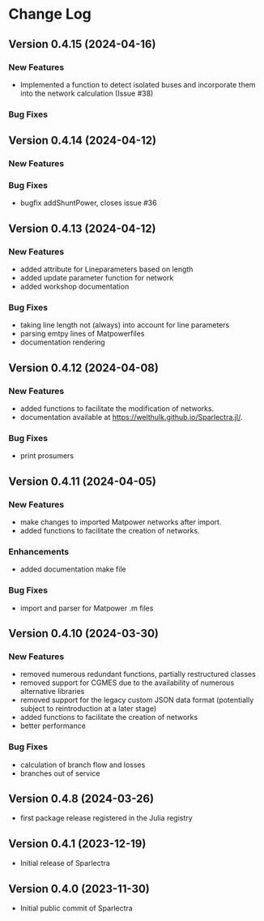 # Change Log
## Version 0.4.15 (2024-04-16)
### New Features
- Implemented a function to detect isolated buses and incorporate them into the network calculation (Issue #38)
### Bug Fixes


## Version 0.4.14 (2024-04-12)
### New Features

### Bug Fixes
- bugfix addShuntPower, closes issue #36

## Version 0.4.13 (2024-04-12)
### New Features
- added attribute for Lineparameters based on length
- added update parameter function for network
- added workshop documentation

### Bug Fixes
- taking line length not (always) into account for line parameters
- parsing emtpy lines of Matpowerfiles
- documentation rendering

## Version 0.4.12 (2024-04-08)
### New Features
- added functions to facilitate the modification of networks.
- documentation available at https://welthulk.github.io/Sparlectra.jl/.

### Bug Fixes
- print prosumers

## Version 0.4.11 (2024-04-05)
### New Features
- make changes to imported Matpower networks after import.
- added functions to facilitate the creation of networks.

### Enhancements
- added documentation make file

### Bug Fixes
- import and parser for Matpower .m files

## Version 0.4.10 (2024-03-30)

### New Features
 - removed numerous redundant functions, partially restructured classes
 - removed support for CGMES due to the availability of numerous alternative libraries
 - removed support for the legacy custom JSON data format (potentially subject to reintroduction at a later stage)
 - added functions to facilitate the creation of networks
 - better performance
 
### Bug Fixes
- calculation of branch flow and losses
- branches out of service

## Version 0.4.8 (2024-03-26)
- first package release registered in the Julia registry

## Version 0.4.1 (2023-12-19)
- Initial release of Sparlectra

## Version 0.4.0 (2023-11-30)
- Initial public commit of Sparlectra 
